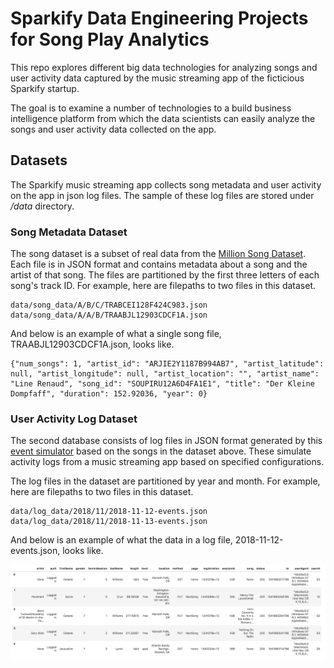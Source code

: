 # Sparkify Data Engineering Projects for Song Play Analytics

This repo explores different big data technologies for analyzing songs and user
activity data captured by the music streaming app of the ficticious Sparkify startup.

The goal is to examine a number of technologies to a build business intelligence
platform from which the data scientists can easily analyze the songs and user activity
data collected on the app.

## Datasets

The Sparkify music streaming app collects song metadata and user activity on
the app in json log files.  The sample of these log files are stored under */data*
directory.  

### Song Metadata Dataset
The song dataset is a subset of real data from the [Million Song Dataset](http://millionsongdataset.com/). 
Each file is in JSON format and contains metadata about a song and the artist 
of that song. The files are partitioned by the first three letters of each song's 
track ID. For example, here are filepaths to two files in this dataset.

```
data/song_data/A/B/C/TRABCEI128F424C983.json
data/song_data/A/A/B/TRAABJL12903CDCF1A.json
```
And below is an example of what a single song file, TRAABJL12903CDCF1A.json, looks like.

```
{"num_songs": 1, "artist_id": "ARJIE2Y1187B994AB7", "artist_latitude": null, "artist_longitude": null, "artist_location": "", "artist_name": "Line Renaud", "song_id": "SOUPIRU12A6D4FA1E1", "title": "Der Kleine Dompfaff", "duration": 152.92036, "year": 0}
```

### User Activity Log Dataset
The second database consists of log files in JSON format generated by this 
[event simulator](https://github.com/Interana/eventsim) based on the songs 
in the dataset above. These simulate activity logs from a music streaming app 
based on specified configurations.

The log files in the dataset are partitioned by year and month. For example, 
here are filepaths to two files in this dataset.

```
data/log_data/2018/11/2018-11-12-events.json
data/log_data/2018/11/2018-11-13-events.json
```

And below is an example of what the data in a log file, 2018-11-12-events.json, looks like.

![log-data](assets/log-data.png)







